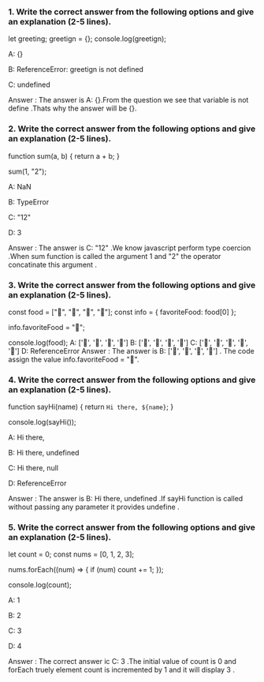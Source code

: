 
### 1. Write the correct answer from the following options and give an explanation (2-5 lines).
let greeting;
greetign = {};
console.log(greetign);

A: {}

B: ReferenceError: greetign is not defined

C: undefined

Answer : The answer is A: {}.From the question we see that variable is not define .Thats why the answer will be {}.

### 2. Write the correct answer from the following options and give an explanation (2-5 lines).
function sum(a, b) {
  return a + b;
}

sum(1, "2");

A: NaN

B: TypeError

C: "12"

D: 3

Answer : The answer is C: "12" .We know javascript perform type coercion .When sum function is called the argument 1 and "2" the operator concatinate this argument . 

### 3. Write the correct answer from the following options and give an explanation (2-5 lines).
const food = ["🍕", "🍫", "🥑", "🍔"];
const info = { favoriteFood: food[0] };

info.favoriteFood = "🍝";

console.log(food);
A: ['🍕', '🍫', '🥑', '🍔']
B: ['🍝', '🍫', '🥑', '🍔']
C: ['🍝', '🍕', '🍫', '🥑', '🍔']
D: ReferenceError
Answer : The answer is B: ['🍝', '🍫', '🥑', '🍔'] . The code assign the value info.favoriteFood = "🍝".

### 4. Write the correct answer from the following options and give an explanation (2-5 lines).
function sayHi(name) {
  return `Hi there, ${name}`;
}

console.log(sayHi());

A: Hi there,

B: Hi there, undefined

C: Hi there, null

D: ReferenceError

Answer : The answer is B: Hi there, undefined .If sayHi function is called without passing any parameter it provides undefine .

### 5. Write the correct answer from the following options and give an explanation (2-5 lines).
let count = 0;
const nums = [0, 1, 2, 3];

nums.forEach((num) => {
  if (num) count += 1;
});

console.log(count);

A: 1

B: 2

C: 3

D: 4

Answer : The correct answer ic C: 3 .The initial value of count is 0 and forEach truely element count is incremented by 1  and it will display 3 . 
